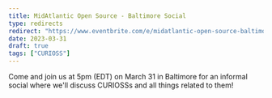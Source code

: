 ```yaml
---
title: MidAtlantic Open Source - Baltimore Social
type: redirects
redirect: "https://www.eventbrite.com/e/midatlantic-open-source-baltimore-social-tickets-590941751687"
date: 2023-03-31
draft: true
tags: ["CURIOSS"]
---
```

Come and join us at 5pm (EDT) on March 31 in Baltimore for an informal social where we'll discuss CURIOSSs and all things related to them!
